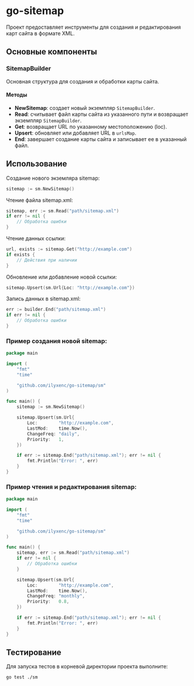 # go-sitemap

Проект предоставляет инструменты для создания и редактирования карт сайта в формате XML.

## Основные компоненты

### SitemapBuilder

Основная структура для создания и обработки карты сайта.

#### Методы

- **NewSitemap**: создает новый экземпляр `SitemapBuilder`.
- **Read**: считывает файл карты сайта из указанного пути и возвращает экземпляр `SitemapBuilder`.
- **Get**: возвращает URL по указанному местоположению (loc).
- **Upsert**: обновляет или добавляет URL в `urlsMap`.
- **End**: завершает создание карты сайта и записывает ее в указанный файл.

## Использование

Создание нового экземляра sitemap:

```go
sitemap := sm.NewSitemap()
```

Чтение файла sitemap.xml:

```go
sitemap, err := sm.Read("path/sitemap.xml")
if err != nil {
    // Обработка ошибки
}
```

Чтение данных ссылки:

```go
url, exists := sitemap.Get("http://example.com")
if exists {
    // Действия при наличии
}
```

Обновление или добавление новой ссылки:

```go
sitemap.Upsert(sm.Url{Loc: "http://example.com"})
```

Запись данных в sitemap.xml:

```go
err := builder.End("path/sitemap.xml")
if err != nil {
    // Обработка ошибки
}
```

### Пример создания новой sitemap:

```go
package main

import (
	"fmt"
	"time"

	"github.com/ilyxenc/go-sitemap/sm"
)

func main() {
	sitemap := sm.NewSitemap()

	sitemap.Upsert(sm.Url{
		Loc:        "http://example.com",
		LastMod:    time.Now(),
		ChangeFreq: "daily",
		Priority:   1,
	})

	if err := sitemap.End("path/sitemap.xml"); err != nil {
		fmt.Println("Error: ", err)
	}
}
```

### Пример чтения и редактирования sitemap:

```go
package main

import (
	"fmt"
	"time"

	"github.com/ilyxenc/go-sitemap/sm"
)

func main() {
	sitemap, err := sm.Read("path/sitemap.xml")
    if err != nil {
        // Обработка ошибки
    }

	sitemap.Upsert(sm.Url{
		Loc:        "http://example.com",
		LastMod:    time.Now(),
		ChangeFreq: "monthly",
		Priority:   0.8,
	})

	if err := sitemap.End("path/sitemap.xml"); err != nil {
		fmt.Println("Error: ", err)
	}
}
```

## Тестирование

Для запуска тестов в корневой директории проекта выполните:

```bash
go test ./sm
```